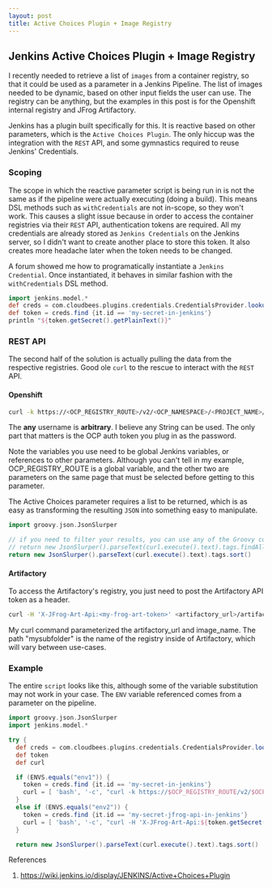```yaml
---
layout: post
title: Active Choices Plugin + Image Registry
---
```


## Jenkins Active Choices Plugin + Image Registry

I recently needed to retrieve a list of `images` from a container registry, so that it could be used as a parameter in a Jenkins Pipeline.  The list of images needed to be dynamic, based on other input fields the user can use.  The registry can be anything, but the examples in this post is for the Openshift internal registry and JFrog Artifactory.

Jenkins has a plugin built specifically for this.  It is reactive based on other parameters, which is the `Active Choices Plugin`.  The only hiccup was the integration with the `REST` API, and some gymnastics required to reuse Jenkins' Credentials.


### Scoping

The scope in which the reactive parameter script is being run in is not the same as if the pipeline were actually executing (doing a build).  This means DSL methods such as `withCredentials` are not in-scope, so they won't work.  This causes a slight issue because in order to access the container registries via their `REST` API, authentication tokens are required.  All my credentials are already stored as `Jenkins Credentials` on the Jenkins server, so I didn't want to create another place to store this token.  It also creates more headache later when the token needs to be changed.


A forum showed me how to programatically instantiate a `Jenkins Credential`.  Once instantiated, it behaves in similar fashion with the `withCredentials` DSL method.

```Groovy
import jenkins.model.*
def creds = com.cloudbees.plugins.credentials.CredentialsProvider.lookupCredentials(com.cloudbees.plugins.credentials.Credentials.class, Jenkins.instance, null, null)
def token = creds.find {it.id == 'my-secret-in-jenkins'}
println "${token.getSecret().getPlainText()}"
```


### REST API
The second half of the solution is actually pulling the data from the respective registries.  Good ole `curl` to the rescue to interact with the `REST` API.


#### Openshift
```bash
curl -k https://<OCP_REGISTRY_ROUTE>/v2/<OCP_NAMESPACE>/<PROJECT_NAME>/tags/list -u any:<token>
```
The **any** username is **arbitrary**. I believe any String can be used.  The only part that matters is the OCP auth token you plug in as the password.


Note the variables you use need to be global Jenkins variables, or references to other parameters.  Although you can't tell in my example, OCP_REGISTRY_ROUTE is a global variable, and the other two are parameters on the same page that must be selected before getting to this parameter.

The Active Choices parameter requires a list to be returned, which is as easy as transforming the resulting `JSON` into something easy to manipulate.  

```Groovy
import groovy.json.JsonSlurper

// if you need to filter your results, you can use any of the Groovy collections closures
// return new JsonSlurper().parseText(curl.execute().text).tags.findAll { it.contains("some filter value") }.sort()   
return new JsonSlurper().parseText(curl.execute().text).tags.sort()
```

#### Artifactory
To access the Artifactory's registry, you just need to post the Artifactory API token as a header.

```bash
curl -H 'X-JFrog-Art-Api:<my-frog-art-token>' <artifactory_url>/artifactory/api/docker/docker-repo/v2/mysubfolder/<image_name>/tags/list
````

My curl command parameterized the artifactory_url and image_name.  The path "mysubfolder" is the name of the registry inside of Artifactory, which will vary between use-cases.

### Example
The entire `script` looks like this, although some of the variable substitution may not work in your case.  The `ENV` variable referenced comes from a parameter on the pipeline.

```Groovy
import groovy.json.JsonSlurper
import jenkins.model.*

try {
  def creds = com.cloudbees.plugins.credentials.CredentialsProvider.lookupCredentials(com.cloudbees.plugins.credentials.Credentials.class, Jenkins.instance, null, null);
  def token
  def curl

  if (ENVS.equals("env1")) {
    token = creds.find {it.id == 'my-secret-in-jenkins'}
    curl = [ 'bash', '-c', "curl -k https://$OCP_REGISTRY_ROUTE/v2/$OCP_NAMESPACE/$PROJECT_NAME/tags/list -u any:\${token.getSecret().getPlainText()}"]
  }
  else if (ENVS.equals("env2")) {
    token = creds.find {it.id == 'my-secret-jfrog-api-in-jenkins'}
    curl = [ 'bash', '-c', "curl -H 'X-JFrog-Art-Api:${token.getSecret().getPlainText()}' '$ARTIFACTORY_URL/artifactory/api/docker/docker-repo/v2/mysubfolder/$PROJECT_NAME/tags/list' "]
  }

  return new JsonSlurper().parseText(curl.execute().text).tags.sort()
```

References
1. https://wiki.jenkins.io/display/JENKINS/Active+Choices+Plugin
